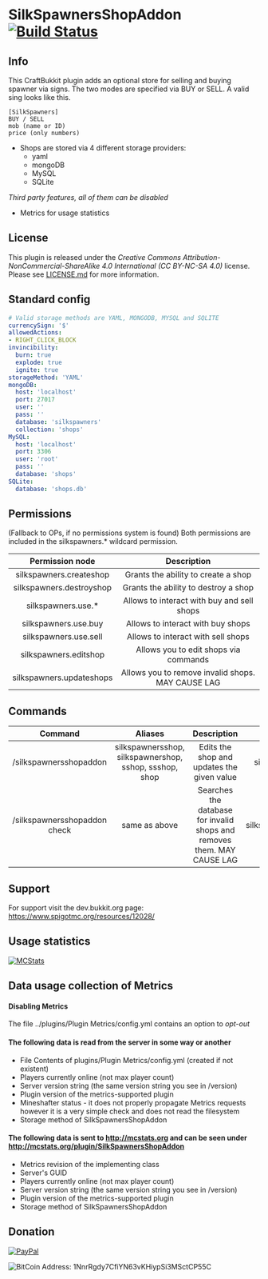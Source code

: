 # SilkSpawnersShopAddon [![Build Status](http://ci.dustplanet.de/buildStatus/icon?job=SilkSpawnersShopAddon)](http://ci.dustplanet.de/job/SilkSpawnersShopAddon/)

## Info
This CraftBukkit plugin adds an optional store for selling and buying spawner via signs.
The two modes are specified via BUY or SELL.
A valid sing looks like this.
````
[SilkSpawners]
BUY / SELL
mob (name or ID)
price (only numbers)
````
* Shops are stored via 4 different storage providers:
  * yaml
  * mongoDB
  * MySQL
  * SQLite

*Third party features, all of them can be disabled*
* Metrics for usage statistics

## License
This plugin is released under the
*Creative Commons Attribution-NonCommercial-ShareAlike 4.0 International (CC BY-NC-SA 4.0)* license.
Please see [LICENSE.md](LICENSE.md) for more information.

## Standard config
````yaml
# Valid storage methods are YAML, MONGODB, MYSQL and SQLITE
currencySign: '$'
allowedActions:
- RIGHT_CLICK_BLOCK
invincibility:
  burn: true
  explode: true
  ignite: true
storageMethod: 'YAML'
mongoDB:
  host: 'localhost'
  port: 27017
  user: ''
  pass: ''
  database: 'silkspawners'
  collection: 'shops'
MySQL:
  host: 'localhost'
  port: 3306
  user: 'root'
  pass: ''
  database: 'shops'
SQLite:
  database: 'shops.db'
````

## Permissions
(Fallback to OPs, if no permissions system is found)
Both permissions are included in the silkspawners.* wildcard permission.

| Permission node | Description |
|:----------:|:----------:|
| silkspawners.createshop | Grants the ability to create a shop |
| silkspawners.destroyshop | Grants the ability to destroy a shop |
| silkspawners.use.* | Allows to interact with buy and sell shops |
| silkspawners.use.buy | Allows to interact with buy shops |
| silkspawners.use.sell | Allows to interact with sell shops |
| silkspawners.editshop | Allows you to edit shops via commands |
| silkspawners.updateshops | Allows you to remove invalid shops. MAY CAUSE LAG |


## Commands
| Command | Aliases | Description | Permission node |
|:----------:|:----------:|:----------:|:----------:|
| /silkspawnersshopaddon <mode OR mob OR price> <new value> | silkspawnersshop, silkspawnershop, sshop, ssshop, shop | Edits the shop and updates the given value | silkspawners.editshop |
| /silkspawnersshopaddon check | same as above | Searches the database for invalid shops and removes them. MAY CAUSE LAG | silkspawners.updateshops |

## Support
For support visit the dev.bukkit.org page: https://www.spigotmc.org/resources/12028/

## Usage statistics
[![MCStats](http://mcstats.org/signature/SilkSpawnersShopAddon.png)](http://mcstats.org/plugin/SilkSpawnersShopAddon)

## Data usage collection of Metrics

#### Disabling Metrics
The file ../plugins/Plugin Metrics/config.yml contains an option to *opt-out*

#### The following data is **read** from the server in some way or another
* File Contents of plugins/Plugin Metrics/config.yml (created if not existent)
* Players currently online (not max player count)
* Server version string (the same version string you see in /version)
* Plugin version of the metrics-supported plugin
* Mineshafter status - it does not properly propagate Metrics requests however it is a very simple check and does not read the filesystem
* Storage method of SilkSpawnersShopAddon

#### The following data is **sent** to http://mcstats.org and can be seen under http://mcstats.org/plugin/SilkSpawnersShopAddon
* Metrics revision of the implementing class
* Server's GUID
* Players currently online (not max player count)
* Server version string (the same version string you see in /version)
* Plugin version of the metrics-supported plugin
* Storage method of SilkSpawnersShopAddon

## Donation
[![PayPal](https://www.paypalobjects.com/en_US/i/btn/btn_donateCC_LG.gif "Donation via PayPal")](https://www.paypal.com/cgi-bin/webscr?cmd=_s-xclick&hosted_button_id=T9TEV7Q88B9M2)

![BitCoin](https://dl.dropboxusercontent.com/u/26476995/bitcoin_logo.png "Donation via BitCoins")
Address: 1NnrRgdy7CfiYN63vKHiypSi3MSctCP55C
